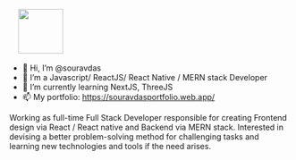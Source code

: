  &nbsp;&nbsp;&nbsp;&nbsp;<img src="https://souravdasportfolio.web.app/img/sourav.png" width="80px"/>

- 👋 Hi, I’m @souravdas
- 👀 I’m a Javascript/ ReactJS/ React Native / MERN stack Developer
- 🌱 I’m currently learning NextJS, ThreeJS
- 📫 My portfolio: https://souravdasportfolio.web.app/

Working as full-time Full Stack Developer responsible for creating Frontend design via 
React / React native and Backend via MERN stack. 
Interested in devising a better problem-solving method for challenging tasks and learning 
new technologies and tools if the need arises.
 

<!---
souravdasdip/souravdasdip is a ✨ special ✨ repository because its `README.md` (this file) appears on your GitHub profile.
You can click the Preview link to take a look at your changes.
--->
